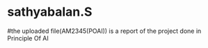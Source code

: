 # sathyabalan.S
#the uploaded file(AM2345(POAI)) is a report of the project done in Principle Of AI
